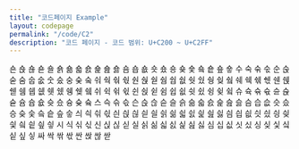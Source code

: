 ```yaml
---
title: "코드페이지 Example"
layout: codepage
permalink: "/code/C2"
description: "코드 페이지 - 코드 범위: U+C200 ~ U+C2FF"
---
```


<span class="character">숀</span>
<span class="character">숁</span>
<span class="character">숂</span>
<span class="character">숃</span>
<span class="character">숄</span>
<span class="character">숅</span>
<span class="character">숆</span>
<span class="character">숇</span>
<span class="character">숈</span>
<span class="character">숉</span>
<span class="character">숊</span>
<span class="character">숋</span>
<span class="character">숌</span>
<span class="character">숍</span>
<span class="character">숎</span>
<span class="character">숏</span>
<span class="character">숐</span>
<span class="character">숑</span>
<span class="character">숒</span>
<span class="character">숓</span>
<span class="character">숔</span>
<span class="character">숕</span>
<span class="character">숖</span>
<span class="character">숗</span>
<span class="character">수</span>
<span class="character">숙</span>
<span class="character">숚</span>
<span class="character">숛</span>
<span class="character">순</span>
<span class="character">숝</span>
<span class="code tofu"></span>
<span class="character">숟</span>
<span class="code tofu"></span>
<span class="code tofu"></span>
<span class="code tofu"></span>
<span class="code tofu"></span>
<span class="code tofu"></span>
<span class="code tofu"></span>
<span class="code tofu"></span>
<span class="code tofu"></span>
<span class="character">숨</span>
<span class="character">숩</span>
<span class="character">숪</span>
<span class="character">숫</span>
<span class="character">숬</span>
<span class="character">숭</span>
<span class="character">숮</span>
<span class="code tofu"></span>
<span class="character">숰</span>
<span class="code tofu"></span>
<span class="code tofu"></span>
<span class="code tofu"></span>
<span class="character">숴</span>
<span class="character">숵</span>
<span class="character">숶</span>
<span class="character">숷</span>
<span class="character">숸</span>
<span class="character">숹</span>
<span class="code tofu"></span>
<span class="character">숻</span>
<span class="code tofu"></span>
<span class="code tofu"></span>
<span class="code tofu"></span>
<span class="code tofu"></span>
<span class="code tofu"></span>
<span class="code tofu"></span>
<span class="code tofu"></span>
<span class="code tofu"></span>
<span class="character">쉄</span>
<span class="character">쉅</span>
<span class="character">쉆</span>
<span class="character">쉇</span>
<span class="character">쉈</span>
<span class="character">쉉</span>
<span class="character">쉊</span>
<span class="code tofu"></span>
<span class="character">쉌</span>
<span class="code tofu"></span>
<span class="code tofu"></span>
<span class="code tofu"></span>
<span class="character">쉐</span>
<span class="character">쉑</span>
<span class="character">쉒</span>
<span class="character">쉓</span>
<span class="character">쉔</span>
<span class="character">쉕</span>
<span class="code tofu"></span>
<span class="character">쉗</span>
<span class="code tofu"></span>
<span class="code tofu"></span>
<span class="code tofu"></span>
<span class="code tofu"></span>
<span class="code tofu"></span>
<span class="code tofu"></span>
<span class="code tofu"></span>
<span class="code tofu"></span>
<span class="character">쉠</span>
<span class="character">쉡</span>
<span class="character">쉢</span>
<span class="character">쉣</span>
<span class="character">쉤</span>
<span class="character">쉥</span>
<span class="character">쉦</span>
<span class="code tofu"></span>
<span class="character">쉨</span>
<span class="code tofu"></span>
<span class="code tofu"></span>
<span class="code tofu"></span>
<span class="character">쉬</span>
<span class="character">쉭</span>
<span class="character">쉮</span>
<span class="character">쉯</span>
<span class="character">쉰</span>
<span class="character">쉱</span>
<span class="code tofu"></span>
<span class="character">쉳</span>
<span class="code tofu"></span>
<span class="code tofu"></span>
<span class="code tofu"></span>
<span class="code tofu"></span>
<span class="code tofu"></span>
<span class="code tofu"></span>
<span class="code tofu"></span>
<span class="code tofu"></span>
<span class="character">쉼</span>
<span class="character">쉽</span>
<span class="character">쉾</span>
<span class="character">쉿</span>
<span class="character">슀</span>
<span class="character">슁</span>
<span class="character">슂</span>
<span class="code tofu"></span>
<span class="character">슄</span>
<span class="code tofu"></span>
<span class="code tofu"></span>
<span class="code tofu"></span>
<span class="character">슈</span>
<span class="character">슉</span>
<span class="character">슊</span>
<span class="character">슋</span>
<span class="character">슌</span>
<span class="character">슍</span>
<span class="code tofu"></span>
<span class="character">슏</span>
<span class="code tofu"></span>
<span class="code tofu"></span>
<span class="code tofu"></span>
<span class="code tofu"></span>
<span class="code tofu"></span>
<span class="code tofu"></span>
<span class="code tofu"></span>
<span class="code tofu"></span>
<span class="character">슘</span>
<span class="character">슙</span>
<span class="character">슚</span>
<span class="character">슛</span>
<span class="character">슜</span>
<span class="character">슝</span>
<span class="character">슞</span>
<span class="code tofu"></span>
<span class="character">슠</span>
<span class="code tofu"></span>
<span class="code tofu"></span>
<span class="code tofu"></span>
<span class="character">스</span>
<span class="character">슥</span>
<span class="character">슦</span>
<span class="character">슧</span>
<span class="character">슨</span>
<span class="character">슩</span>
<span class="character">슪</span>
<span class="character">슫</span>
<span class="character">슬</span>
<span class="character">슭</span>
<span class="character">슮</span>
<span class="character">슯</span>
<span class="character">슰</span>
<span class="character">슱</span>
<span class="character">슲</span>
<span class="character">슳</span>
<span class="character">슴</span>
<span class="character">습</span>
<span class="character">슶</span>
<span class="character">슷</span>
<span class="character">슸</span>
<span class="character">승</span>
<span class="character">슺</span>
<span class="character">슻</span>
<span class="character">슼</span>
<span class="character">슽</span>
<span class="character">슾</span>
<span class="character">슿</span>
<span class="character">싀</span>
<span class="character">싁</span>
<span class="character">싂</span>
<span class="character">싃</span>
<span class="character">싄</span>
<span class="character">싅</span>
<span class="character">싆</span>
<span class="character">싇</span>
<span class="character">싈</span>
<span class="character">싉</span>
<span class="character">싊</span>
<span class="character">싋</span>
<span class="character">싌</span>
<span class="character">싍</span>
<span class="character">싎</span>
<span class="character">싏</span>
<span class="character">싐</span>
<span class="character">싑</span>
<span class="character">싒</span>
<span class="character">싓</span>
<span class="character">싔</span>
<span class="character">싕</span>
<span class="character">싖</span>
<span class="character">싗</span>
<span class="character">싘</span>
<span class="character">싙</span>
<span class="character">싚</span>
<span class="character">싛</span>
<span class="character">시</span>
<span class="character">식</span>
<span class="character">싞</span>
<span class="character">싟</span>
<span class="character">신</span>
<span class="character">싡</span>
<span class="character">싢</span>
<span class="character">싣</span>
<span class="character">실</span>
<span class="character">싥</span>
<span class="character">싦</span>
<span class="character">싧</span>
<span class="character">싨</span>
<span class="character">싩</span>
<span class="character">싪</span>
<span class="character">싫</span>
<span class="character">심</span>
<span class="character">십</span>
<span class="character">싮</span>
<span class="character">싯</span>
<span class="character">싰</span>
<span class="character">싱</span>
<span class="character">싲</span>
<span class="character">싳</span>
<span class="character">싴</span>
<span class="character">싵</span>
<span class="character">싶</span>
<span class="character">싷</span>
<span class="character">싸</span>
<span class="character">싹</span>
<span class="character">싺</span>
<span class="character">싻</span>
<span class="character">싼</span>
<span class="character">싽</span>
<span class="character">싾</span>
<span class="character">싿</span>